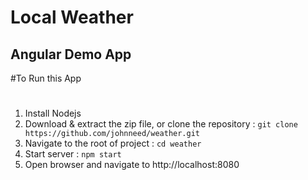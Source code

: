 Local Weather
============
Angular Demo App
----------------

#To Run this App
#
1. Install Nodejs
2. Download & extract the zip file, or clone the repository : ```git clone https://github.com/johnneed/weather.git```
3. Navigate to the root of project : ```cd weather```
4. Start server : ```npm start```
8. Open browser and navigate to http://localhost:8080
